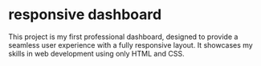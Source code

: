 # responsive dashboard
 This project is my first professional dashboard, designed to provide a seamless user experience with a fully responsive layout. It showcases my skills in web development using only HTML and CSS.
